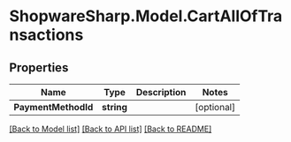 # ShopwareSharp.Model.CartAllOfTransactions

## Properties

Name | Type | Description | Notes
------------ | ------------- | ------------- | -------------
**PaymentMethodId** | **string** |  | [optional] 

[[Back to Model list]](../README.md#documentation-for-models) [[Back to API list]](../README.md#documentation-for-api-endpoints) [[Back to README]](../README.md)

